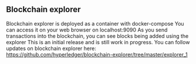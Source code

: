 ## Blockchain explorer

Blockchain explorer is deployed as a container with docker-compose
You can access it on your web browser on localhost:9090
As you send transactions into the blockchain, you can see blocks being added using the explorer
This is an initial release and is still work in progress. You can follow updates on blockchain explorer here: https://github.com/hyperledger/blockchain-explorer/tree/master/explorer_1
